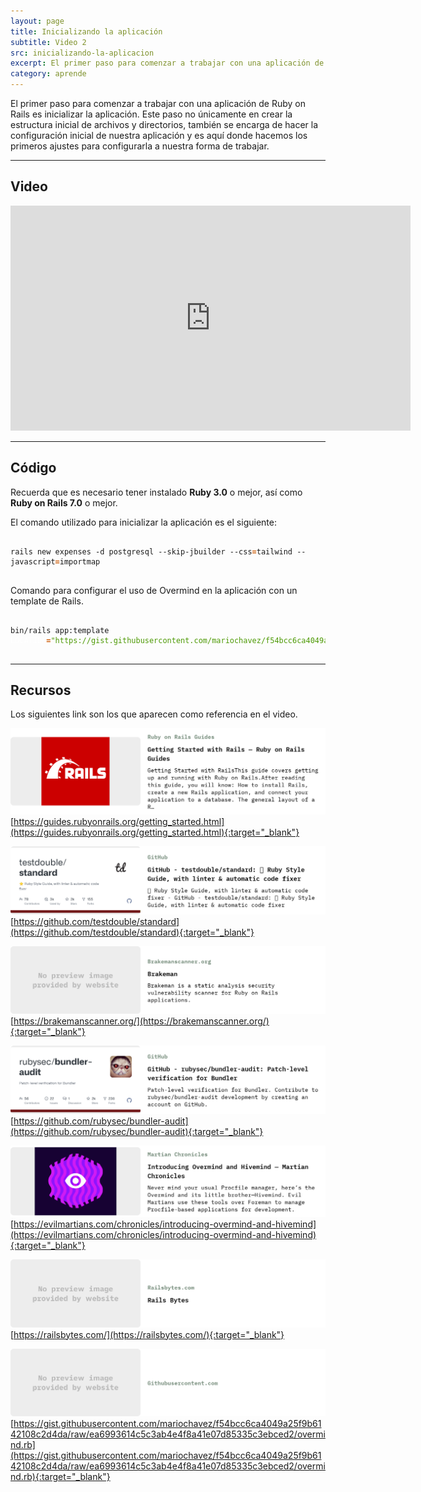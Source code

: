```yaml
---
layout: page
title: Inicializando la aplicación
subtitle: Video 2
src: inicializando-la-aplicacion
excerpt: El primer paso para comenzar a trabajar con una aplicación de Ruby on Rails es inicializar la aplicación. Este paso no únicamente en crear la estructura inicial de archivos y directorios, también se encarga de hacer la configuración inicial de nuestra aplicación y es aquí donde hacemos los primeros ajustes para configurarla a nuestra forma de trabajar.
category: aprende
---
```


El primer paso para comenzar a trabajar con una aplicación de Ruby on Rails es inicializar la aplicación. Este paso no únicamente en crear la estructura inicial de archivos y directorios, también se encarga de hacer la configuración inicial de nuestra aplicación y es aquí donde hacemos los primeros ajustes para configurarla a nuestra forma de trabajar.

---

## Video

<iframe src="https://player.vimeo.com/video/736629657?h=01abdb1606" width="640" height="360" frameborder="0" allow="autoplay; fullscreen; picture-in-picture" allowfullscreen></iframe>

---

## Código

Recuerda que es necesario tener instalado **Ruby 3.0** o mejor, así como **Ruby on Rails 7.0** o mejor.

El comando utilizado para inicializar la aplicación es el siguiente:

<pre class="prism-code">
  <code>
rails new expenses -d postgresql --skip-jbuilder --css<span style="color: #ce5c00; font-weight: bold">=</span>tailwind --javascript<span style="color: #ce5c00; font-weight: bold">=</span>importmap
  </code>
</pre>

Comando para configurar el uso de Overmind en la aplicación con un template de Rails.

<pre class="prism-code">
  <code>
bin/rails app:template <span style="color: #ffffff">LOCATION</span><span style="color: #ce5c00; font-weight: bold">=</span><span style="color: #4e9a06">&quot;https://gist.githubusercontent.com/mariochavez/f54bcc6ca4049a25f9b6142108c2d4da/raw/ea6993614c5c3ab4e4f8a41e07d85335c3ebced2/overmind.rb&quot;</span>
  </code>
</pre>

---

## Recursos

Los siguientes link son los que aparecen como referencia en el video.

![From Ruby on Rails Guides: Getting Started with Rails — Ruby on Rails Guides | Getting Started with RailsThis guide covers getting up and running with Ruby on Rails.After reading this guide, you will know: How to install Rails, create a new Rails application, and connect your application to a database. The general layout of a R…](/images/aprender/video2/video2-1.png)
[https://guides.rubyonrails.org/getting_started.html](https://guides.rubyonrails.org/getting_started.html){:target="_blank"}

![From GitHub: GitHub - testdouble/standard: 🌟 Ruby Style Guide, with linter & automatic code fixer | 🌟 Ruby Style Guide, with linter & automatic code fixer - GitHub - testdouble/standard: 🌟 Ruby Style Guide, with linter & automatic code fixer](/images/aprender/video2/video2-2.png)
[https://github.com/testdouble/standard](https://github.com/testdouble/standard){:target="_blank"}

![From Brakemanscanner.org: Brakeman | Brakeman is a static analysis security vulnerability scanner for Ruby on Rails applications.](/images/aprender/video2/video2-3.png)
[https://brakemanscanner.org/](https://brakemanscanner.org/){:target="_blank"}

![From GitHub: GitHub - rubysec/bundler-audit: Patch-level verification for Bundler | Patch-level verification for Bundler. Contribute to rubysec/bundler-audit development by creating an account on GitHub.](/images/aprender/video2/video2-4.png)
[https://github.com/rubysec/bundler-audit](https://github.com/rubysec/bundler-audit){:target="_blank"}

![From Martian Chronicles: Introducing Overmind and Hivemind — Martian Chronicles | Never mind your usual Procfile manager, here’s the Overmind and its little brother—Hivemind. Evil Martians use these tools over Foreman to manage Procfile-based applications for development.](/images/aprender/video2/video2-5.png)
[https://evilmartians.com/chronicles/introducing-overmind-and-hivemind](https://evilmartians.com/chronicles/introducing-overmind-and-hivemind){:target="_blank"}

![From Railsbytes.com: Rails Bytes | ](/images/aprender/video2/video2-6.png)
[https://railsbytes.com/](https://railsbytes.com/){:target="_blank"}

![From Githubusercontent.com:  | ](/images/aprender/video2/video2-7.png)
[https://gist.githubusercontent.com/mariochavez/f54bcc6ca4049a25f9b6142108c2d4da/raw/ea6993614c5c3ab4e4f8a41e07d85335c3ebced2/overmind.rb](https://gist.githubusercontent.com/mariochavez/f54bcc6ca4049a25f9b6142108c2d4da/raw/ea6993614c5c3ab4e4f8a41e07d85335c3ebced2/overmind.rb){:target="_blank"}
